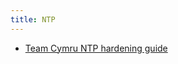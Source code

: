```yaml
---
title: NTP
---
```


* [Team Cymru NTP hardening guide](https://team-cymru.com/community-services/templates/secure-ntp-template/)
